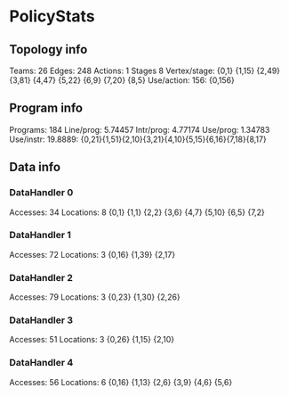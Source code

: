 # PolicyStats
## Topology info
Teams:		26
Edges:		248
Actions:	1
Stages		8
Vertex/stage:	{0,1} {1,15} {2,49} {3,81} {4,47} {5,22} {6,9} {7,20} {8,5} 
Use/action:	156: {0,156} 

## Program info
Programs:	184
Line/prog:	5.74457
Intr/prog:	4.77174
Use/prog:	1.34783
Use/instr:	19.8889: {0,21}{1,51}{2,10}{3,21}{4,10}{5,15}{6,16}{7,18}{8,17}

## Data info

### DataHandler 0
Accesses:	34
Locations:	8
{0,1} {1,1} {2,2} {3,6} {4,7} {5,10} {6,5} {7,2} 

### DataHandler 1
Accesses:	72
Locations:	3
{0,16} {1,39} {2,17} 

### DataHandler 2
Accesses:	79
Locations:	3
{0,23} {1,30} {2,26} 

### DataHandler 3
Accesses:	51
Locations:	3
{0,26} {1,15} {2,10} 

### DataHandler 4
Accesses:	56
Locations:	6
{0,16} {1,13} {2,6} {3,9} {4,6} {5,6} 